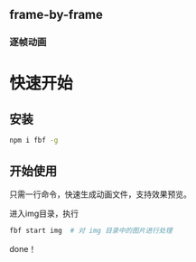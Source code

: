 ## frame-by-frame
### 逐帧动画

# 快速开始

## 安装

```bash
npm i fbf -g
```

## 开始使用

只需一行命令，快速生成动画文件，支持效果预览。

进入img目录，执行
```bash
fbf start img  # 对 img 目录中的图片进行处理
```
done！
